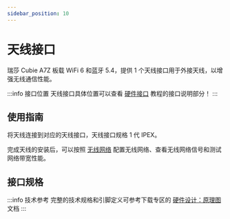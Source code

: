 ```yaml
---
sidebar_position: 10
---
```


# 天线接口

瑞莎 Cubie A7Z 板载 WiFi 6 和蓝牙 5.4，提供 1 个天线接口用于外接天线，以增强无线通信性能。

:::info 接口位置
天线接口具体位置可以查看 [硬件接口](./hardware-info) 教程的接口说明部分！
:::

## 使用指南

将天线连接到对应的天线接口，天线接口规格 1 代 IPEX。

完成天线的安装后，可以按照 [无线网络](../system-config/wifi_usage) 配置无线网络、查看无线网络信号和测试网络带宽性能。

## 接口规格

:::info 技术参考
完整的技术规格和引脚定义可参考下载专区的 [硬件设计：原理图](../download) 文档
:::
